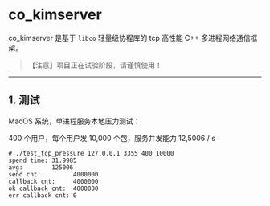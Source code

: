 # co_kimserver

co_kimserver 是基于 `libco` 轻量级协程库的 tcp 高性能 C++ 多进程网络通信框架。

> 【注意】项目正在试验阶段，请谨慎使用！

---

## 1. 测试

MacOS 系统，单进程服务本地压力测试：

400 个用户，每个用户发 10,000 个包，服务并发能力 12,5006 / s

```shell
# ./test_tcp_pressure 127.0.0.1 3355 400 10000
spend time: 31.9985
avg:        125006
send cnt:         4000000
callback cnt:     4000000
ok callback cnt:  4000000
err callback cnt: 0
```
